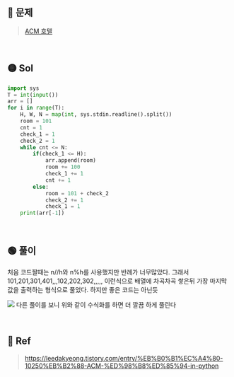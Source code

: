 ## 🔴 문제
> [ACM 호텔](https://www.acmicpc.net/problem/10250)

<br/>

## 🟡 Sol
```python
import sys
T = int(input())
arr = []
for i in range(T):
    H, W, N = map(int, sys.stdin.readline().split())
    room = 101
    cnt = 1
    check_1 = 1
    check_2 = 1
    while cnt <= N:
        if(check_1 <= H):
            arr.append(room)
            room += 100
            check_1 += 1
            cnt += 1
        else:
            room = 101 + check_2
            check_2 += 1
            check_1 = 1
    print(arr[-1])
```
<br/>

## 🟢 풀이
처음 코드짤때는 n//h와 n%h를 사용했지만 반례가 너무많았다.
그래서 101,201,301,401,,,102,202,302,,,,, 이런식으로 배열에 차곡차곡 쌓은뒤
가장 마지막값을 출력하는 형식으로 풀었다. 하지만 좋은 코드는 아닌듯

![](https://images.velog.io/images/chestnut1044/post/e21104d5-0842-4978-a9b7-0b2295c4d4a7/image.png)
다른 풀이를 보니 위와 같이 수식화를 하면 더 깔끔 하게 풀린다


<br/>

## 🔵 Ref
> https://leedakyeong.tistory.com/entry/%EB%B0%B1%EC%A4%80-10250%EB%B2%88-ACM-%ED%98%B8%ED%85%94-in-python
